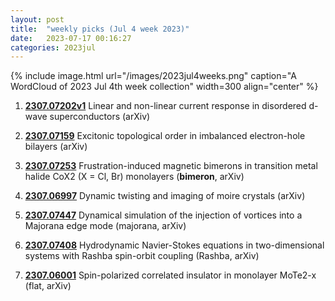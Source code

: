 ```yaml
---
layout: post
title:  "weekly picks (Jul 4 week 2023)"
date:   2023-07-17 00:16:27
categories: 2023jul
---
```



{% include image.html url="/images/2023jul4weeks.png" caption="A WordCloud of 2023 Jul 4th week collection" width=300 align="center" %}



1. **[2307.07202v1](https://arxiv.org/abs/2307.07202v1)** Linear and non-linear current response in disordered d-wave superconductors (arXiv)

1. **[2307.07159](http://arxiv.org/abs/2307.07159)** Excitonic topological order in imbalanced electron-hole bilayers (arXiv)

1. **[2307.07253](http://arxiv.org/abs/2307.07253)** Frustration-induced magnetic bimerons in transition metal halide CoX2 (X = Cl, Br) monolayers (**bimeron**, arXiv)

1. **[2307.06997](http://arxiv.org/abs/2307.06997)** Dynamic twisting and imaging of moire crystals (arXiv)

1. **[2307.07447](http://arxiv.org/abs/2307.07447)** Dynamical simulation of the injection of vortices into a Majorana edge mode (majorana, arXiv)

1. **[2307.07408](http://arxiv.org/abs/2307.07408)** Hydrodynamic Navier-Stokes equations in two-dimensional systems with Rashba spin-orbit coupling (Rashba, arXiv)

1. **[2307.06001](http://arxiv.org/abs/2307.06001)** Spin-polarized correlated insulator in monolayer MoTe2-x (flat, arXiv)
